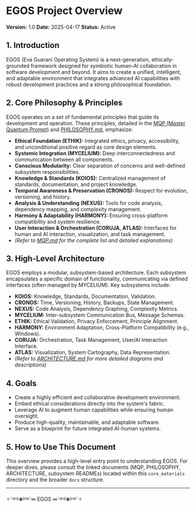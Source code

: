 # EGOS Project Overview

**Version:** 1.0
**Date:** 2025-04-17
**Status:** Active

## 1. Introduction

EGOS (Eva Guarani Operating System) is a next-generation, ethically-grounded framework designed for symbiotic human-AI collaboration in software development and beyond. It aims to create a unified, intelligent, and adaptable environment that integrates advanced AI capabilities with robust development practices and a strong philosophical foundation.

## 2. Core Philosophy & Principles

EGOS operates on a set of fundamental principles that guide its development and operation. These principles, detailed in the [MQP (Master Quantum Prompt)](MQP.md) and [PHILOSOPHY.md](PHILOSOPHY.md), emphasize:

*   **Ethical Foundation (ETHIK):** Integrated ethics, privacy, accessibility, and unconditional positive regard as core design elements.
*   **Systemic Integration (MYCELIUM):** Deep interconnectedness and communication between all components.
*   **Conscious Modularity:** Clear separation of concerns and well-defined subsystem responsibilities.
*   **Knowledge & Standards (KOIOS):** Centralized management of standards, documentation, and project knowledge.
*   **Temporal Awareness & Preservation (CRONOS):** Respect for evolution, versioning, and history.
*   **Analysis & Understanding (NEXUS):** Tools for code analysis, dependency mapping, and complexity management.
*   **Harmony & Adaptability (HARMONY):** Ensuring cross-platform compatibility and system resilience.
*   **User Interaction & Orchestration (CORUJA, ATLAS):** Interfaces for human and AI interaction, visualization, and task management.
*   *(Refer to [MQP.md](MQP.md) for the complete list and detailed explanations)*

## 3. High-Level Architecture

EGOS employs a modular, subsystem-based architecture. Each subsystem encapsulates a specific domain of functionality, communicating via defined interfaces (often managed by MYCELIUM). Key subsystems include:

*   **KOIOS:** Knowledge, Standards, Documentation, Validation.
*   **CRONOS:** Time, Versioning, History, Backups, State Management.
*   **NEXUS:** Code Analysis, Dependency Graphing, Complexity Metrics.
*   **MYCELIUM:** Inter-subsystem Communication Bus, Message Schemas.
*   **ETHIK:** Ethical Validation, Privacy Enforcement, Principle Alignment.
*   **HARMONY:** Environment Adaptation, Cross-Platform Compatibility (e.g., Windows).
*   **CORUJA:** Orchestration, Task Management, User/AI Interaction Interface.
*   **ATLAS:** Visualization, System Cartography, Data Representation.
*   *(Refer to [ARCHITECTURE.md](ARCHITECTURE.md) for more detailed diagrams and descriptions)*

## 4. Goals

*   Create a highly efficient and collaborative development environment.
*   Embed ethical considerations directly into the system's fabric.
*   Leverage AI to augment human capabilities while ensuring human oversight.
*   Produce high-quality, maintainable, and adaptable software.
*   Serve as a blueprint for future integrated AI-human systems.

## 5. How to Use This Document

This overview provides a high-level entry point to understanding EGOS. For deeper dives, please consult the linked documents (MQP, PHILOSOPHY, ARCHITECTURE, subsystem READMEs) located within this `core_materials` directory and the broader `docs` structure.

---
✧༺❀༻∞ EGOS ∞༺❀༻✧
